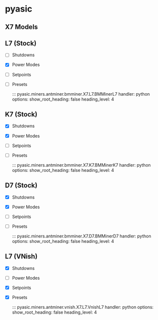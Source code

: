 # pyasic
## X7 Models

## L7 (Stock)

- [ ] Shutdowns
- [x] Power Modes
- [ ] Setpoints
- [ ] Presets

    ::: pyasic.miners.antminer.bmminer.X7.L7.BMMinerL7
    handler: python
    options:
        show_root_heading: false
        heading_level: 4

## K7 (Stock)

- [x] Shutdowns
- [x] Power Modes
- [ ] Setpoints
- [ ] Presets

    ::: pyasic.miners.antminer.bmminer.X7.K7.BMMinerK7
    handler: python
    options:
        show_root_heading: false
        heading_level: 4

## D7 (Stock)

- [x] Shutdowns
- [x] Power Modes
- [ ] Setpoints
- [ ] Presets

    ::: pyasic.miners.antminer.bmminer.X7.D7.BMMinerD7
    handler: python
    options:
        show_root_heading: false
        heading_level: 4

## L7 (VNish)

- [x] Shutdowns
- [ ] Power Modes
- [x] Setpoints
- [x] Presets

    ::: pyasic.miners.antminer.vnish.X7.L7.VnishL7
    handler: python
    options:
        show_root_heading: false
        heading_level: 4


